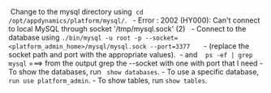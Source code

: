 
 Change to the mysql directory using 
 `cd /opt/appdynamics/platform/mysql/`. 
 - Error : 2002 (HY000): Can't connect to local MySQL through socket '/tmp/mysql.sock' (2) 
 - Connect to the database using ``./bin/mysql -u root -p --socket=<platform_admin_home>/mysql/mysql.sock --port=3377 ``   
 - (replace the socket path and port with the appropriate values). 
 - and    ``ps -ef | grep mysql`` ===> from the output grep the --socket with one with port that I need - To show the databases, run ` show databases`. - To use a specific database, `run use platform_admin`. - To show tables, run `show tables`.